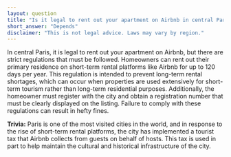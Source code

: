 ```yaml
---
layout: question
title: "Is it legal to rent out your apartment on Airbnb in central Paris?"
short_answer: "Depends"
disclaimer: "This is not legal advice. Laws may vary by region."
---
```


In central Paris, it is legal to rent out your apartment on Airbnb, but there are strict regulations that must be followed. Homeowners can rent out their primary residence on short-term rental platforms like Airbnb for up to 120 days per year. This regulation is intended to prevent long-term rental shortages, which can occur when properties are used extensively for short-term tourism rather than long-term residential purposes. Additionally, the homeowner must register with the city and obtain a registration number that must be clearly displayed on the listing. Failure to comply with these regulations can result in hefty fines.

**Trivia:** Paris is one of the most visited cities in the world, and in response to the rise of short-term rental platforms, the city has implemented a tourist tax that Airbnb collects from guests on behalf of hosts. This tax is used in part to help maintain the cultural and historical infrastructure of the city.
